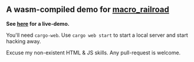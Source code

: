 ## A wasm-compiled demo for [macro_railroad](https://github.com/lukaslueg/macro_railroad)

**See [here](https://lukaslueg.github.io/macro_railroad_wasm_demo/) for a live-demo.**


You'll need `cargo-web`. Use `cargo web start` to start a local server and start hacking away.

Excuse my non-existent HTML & JS skills. Any pull-request is welcome.
